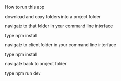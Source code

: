 How to run this app

download and copy folders into a project folder

navigate to that folder in your command line interface

type npm install

navigate to client folder in your command line interface

type npm install

navigate back to project folder

type npm run dev
